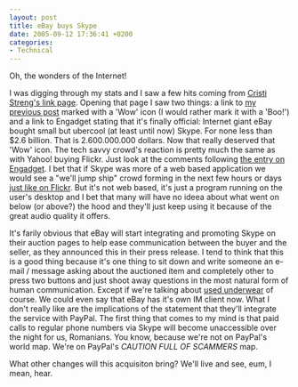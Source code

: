 ```yaml
---
layout: post
title: eBay buys Skype
date: 2005-09-12 17:36:41 +0200
categories:
- Technical
---
```

Oh, the wonders of the Internet!

I was digging through my stats and I saw a few hits coming from <a href="http://link.streng.ro/">Cristi Streng's link page</a>. Opening that page I saw two things: a link to <a href="http://www.rusiczki.net/2005/09/09/tutorial-how-to-scam-on-ebay/">my previous post</a> marked with a 'Wow' icon (I would rather mark it with a 'Boo!') and a link to Engadget stating that it's finally official: Internet giant eBay bought small but ubercool (at least until now) Skype. For none less than $2.6 billion. That is 2.600.000.000 dollars. Now that really deserved that 'Wow' icon. The tech savvy crowd's reaction is pretty much the same as with Yahoo! buying Flickr. Just look at the comments following <a href="http://www.engadget.com/entry/1234000140058350/">the entry on Engadget</a>. I bet that if Skype was more of a web based application we would see a "we'll jump ship" crowd forming in the next few hours or days <a href="http://www.wired.com/news/ebiz/0,1272,68654,00.html">just like on Flickr</a>. But it's not web based, it's just a program running on the user's desktop and I bet that many will have no ideea about what went on below (or above?) the hood and they'll just keep using it because of the great audio quality it offers.

It's farily obvious that eBay will start integrating and promoting Skype on their auction pages to help ease communication between the buyer and the seller, as they announced this in their press release. I tend to think that this is a good thing because it's one thing to sit down and write someone an e-mail / message asking about the auctioned item and completely other to press two buttons and just shoot away questions in the most natural form of human communication. Except if we're talking about <a href="http://www.illwillpress.com/unmen.html">used underwear</a> of course. We could even say that eBay has it's own IM client now. What I don't really like are the implications of the statement that they'll integrate the service with PayPal. The first thing that comes to my mind is that paid calls to regular phone numbers via Skype will become unaccessible over the night for us, Romanians. You know, because we're not on PayPal's world map. We're on PayPal's <em>CAUTION FULL OF SCAMMERS</em> map.

What other changes will this acquisiton bring? We'll live and see, eum, I mean, hear.
